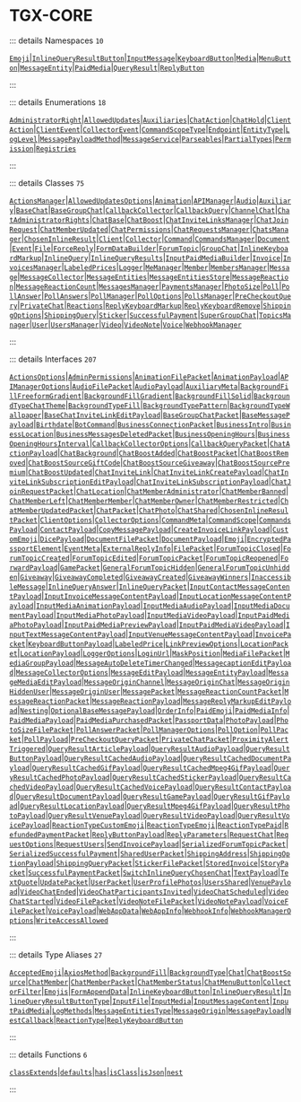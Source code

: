 # TGX-CORE

::: details Namespaces `10`

[`Emoji`](./namespaces/Emoji/README.md)|[`InlineQueryResultButton`](./namespaces/InlineQueryResultButton/README.md)|[`InputMessage`](./namespaces/InputMessage/README.md)|[`KeyboardButton`](./namespaces/KeyboardButton/README.md)|[`Media`](./namespaces/Media/README.md)|[`MenuButton`](./namespaces/MenuButton/README.md)|[`MessageEntity`](./namespaces/MessageEntity/README.md)|[`PaidMedia`](./namespaces/PaidMedia/README.md)|[`QueryResult`](./namespaces/QueryResult/README.md)|[`ReplyButton`](./namespaces/ReplyButton/README.md)

:::

::: details Enumerations `18`

[`AdministratorRight`](./enumerations/AdministratorRight.md)|[`AllowedUpdates`](./enumerations/AllowedUpdates.md)|[`Auxiliaries`](./enumerations/Auxiliaries.md)|[`ChatAction`](./enumerations/ChatAction.md)|[`ChatHold`](./enumerations/ChatHold.md)|[`ClientAction`](./enumerations/ClientAction.md)|[`ClientEvent`](./enumerations/ClientEvent.md)|[`CollectorEvent`](./enumerations/CollectorEvent.md)|[`CommandScopeType`](./enumerations/CommandScopeType.md)|[`Endpoint`](./enumerations/Endpoint.md)|[`EntityType`](./enumerations/EntityType.md)|[`LogLevel`](./enumerations/LogLevel.md)|[`MessagePayloadMethod`](./enumerations/MessagePayloadMethod.md)|[`MessageService`](./enumerations/MessageService.md)|[`Parseables`](./enumerations/Parseables.md)|[`PartialTypes`](./enumerations/PartialTypes.md)|[`Permission`](./enumerations/Permission.md)|[`Registries`](./enumerations/Registries.md)

:::

::: details Classes `75`

[`ActionsManager`](./classes/ActionsManager.md)|[`AllowedUpdatesOptions`](./classes/AllowedUpdatesOptions.md)|[`Animation`](./classes/Animation.md)|[`APIManager`](./classes/APIManager.md)|[`Audio`](./classes/Audio.md)|[`Auxiliary`](./classes/Auxiliary.md)|[`BaseChat`](./classes/BaseChat.md)|[`BaseGroupChat`](./classes/BaseGroupChat.md)|[`CallbackCollector`](./classes/CallbackCollector.md)|[`CallbackQuery`](./classes/CallbackQuery.md)|[`ChannelChat`](./classes/ChannelChat.md)|[`ChatAdministratorRights`](./classes/ChatAdministratorRights.md)|[`ChatBase`](./classes/ChatBase.md)|[`ChatBoost`](./classes/ChatBoost.md)|[`ChatInviteLinksManager`](./classes/ChatInviteLinksManager.md)|[`ChatJoinRequest`](./classes/ChatJoinRequest.md)|[`ChatMemberUpdated`](./classes/ChatMemberUpdated.md)|[`ChatPermissions`](./classes/ChatPermissions.md)|[`ChatRequestsManager`](./classes/ChatRequestsManager.md)|[`ChatsManager`](./classes/ChatsManager.md)|[`ChosenInlineResult`](./classes/ChosenInlineResult.md)|[`Client`](./classes/Client.md)|[`Collector`](./classes/Collector.md)|[`Command`](./classes/Command.md)|[`CommandsManager`](./classes/CommandsManager.md)|[`Document`](./classes/Document.md)|[`Event`](./classes/Event.md)|[`File`](./classes/File.md)|[`ForceReply`](./classes/ForceReply.md)|[`FormDataBuilder`](./classes/FormDataBuilder.md)|[`ForumTopic`](./classes/ForumTopic.md)|[`GroupChat`](./classes/GroupChat.md)|[`InlineKeyboardMarkup`](./classes/InlineKeyboardMarkup.md)|[`InlineQuery`](./classes/InlineQuery.md)|[`InlineQueryResults`](./classes/InlineQueryResults.md)|[`InputPaidMediaBuilder`](./classes/InputPaidMediaBuilder.md)|[`Invoice`](./classes/Invoice.md)|[`InvoicesManager`](./classes/InvoicesManager.md)|[`LabeledPrices`](./classes/LabeledPrices.md)|[`Logger`](./classes/Logger.md)|[`MeManager`](./classes/MeManager.md)|[`Member`](./classes/Member.md)|[`MembersManager`](./classes/MembersManager.md)|[`Message`](./classes/Message.md)|[`MessageCollector`](./classes/MessageCollector.md)|[`MessageEntities`](./classes/MessageEntities.md)|[`MessageEntitiesStore`](./classes/MessageEntitiesStore.md)|[`MessageReaction`](./classes/MessageReaction.md)|[`MessageReactionCount`](./classes/MessageReactionCount.md)|[`MessagesManager`](./classes/MessagesManager.md)|[`PaymentsManager`](./classes/PaymentsManager.md)|[`PhotoSize`](./classes/PhotoSize.md)|[`Poll`](./classes/Poll.md)|[`PollAnswer`](./classes/PollAnswer.md)|[`PollAnswers`](./classes/PollAnswers.md)|[`PollManager`](./classes/PollManager.md)|[`PollOptions`](./classes/PollOptions.md)|[`PollsManager`](./classes/PollsManager.md)|[`PreCheckoutQuery`](./classes/PreCheckoutQuery.md)|[`PrivateChat`](./classes/PrivateChat.md)|[`Reactions`](./classes/Reactions.md)|[`ReplyKeyboardMarkup`](./classes/ReplyKeyboardMarkup.md)|[`ReplyKeyboardRemove`](./classes/ReplyKeyboardRemove.md)|[`ShippingOptions`](./classes/ShippingOptions.md)|[`ShippingQuery`](./classes/ShippingQuery.md)|[`Sticker`](./classes/Sticker.md)|[`SuccessfulPayment`](./classes/SuccessfulPayment.md)|[`SuperGroupChat`](./classes/SuperGroupChat.md)|[`TopicsManager`](./classes/TopicsManager.md)|[`User`](./classes/User.md)|[`UsersManager`](./classes/UsersManager.md)|[`Video`](./classes/Video.md)|[`VideoNote`](./classes/VideoNote.md)|[`Voice`](./classes/Voice.md)|[`WebhookManager`](./classes/WebhookManager.md)

:::

::: details Interfaces `207`

[`ActionsOptions`](./interfaces/ActionsOptions.md)|[`AdminPermissions`](./interfaces/AdminPermissions.md)|[`AnimationFilePacket`](./interfaces/AnimationFilePacket.md)|[`AnimationPayload`](./interfaces/AnimationPayload.md)|[`APIManagerOptions`](./interfaces/APIManagerOptions.md)|[`AudioFilePacket`](./interfaces/AudioFilePacket.md)|[`AudioPayload`](./interfaces/AudioPayload.md)|[`AuxiliaryMeta`](./interfaces/AuxiliaryMeta.md)|[`BackgroundFillFreeformGradient`](./interfaces/BackgroundFillFreeformGradient.md)|[`BackgroundFillGradient`](./interfaces/BackgroundFillGradient.md)|[`BackgroundFillSolid`](./interfaces/BackgroundFillSolid.md)|[`BackgroundTypeChatTheme`](./interfaces/BackgroundTypeChatTheme.md)|[`BackgroundTypeFill`](./interfaces/BackgroundTypeFill.md)|[`BackgroundTypePattern`](./interfaces/BackgroundTypePattern.md)|[`BackgroundTypeWallpaper`](./interfaces/BackgroundTypeWallpaper.md)|[`BaseChatInviteLinkEditPayload`](./interfaces/BaseChatInviteLinkEditPayload.md)|[`BaseGroupChatPacket`](./interfaces/BaseGroupChatPacket.md)|[`BaseMessagePayload`](./interfaces/BaseMessagePayload.md)|[`Birthdate`](./interfaces/Birthdate.md)|[`BotCommand`](./interfaces/BotCommand.md)|[`BusinessConnectionPacket`](./interfaces/BusinessConnectionPacket.md)|[`BusinessIntro`](./interfaces/BusinessIntro.md)|[`BusinessLocation`](./interfaces/BusinessLocation.md)|[`BusinessMessagesDeletedPacket`](./interfaces/BusinessMessagesDeletedPacket.md)|[`BusinessOpeningHours`](./interfaces/BusinessOpeningHours.md)|[`BusinessOpeningHoursInterval`](./interfaces/BusinessOpeningHoursInterval.md)|[`CallbackCollectorOptions`](./interfaces/CallbackCollectorOptions.md)|[`CallbackQueryPacket`](./interfaces/CallbackQueryPacket.md)|[`ChatActionPayload`](./interfaces/ChatActionPayload.md)|[`ChatBackground`](./interfaces/ChatBackground.md)|[`ChatBoostAdded`](./interfaces/ChatBoostAdded.md)|[`ChatBoostPacket`](./interfaces/ChatBoostPacket.md)|[`ChatBoostRemoved`](./interfaces/ChatBoostRemoved.md)|[`ChatBoostSourceGiftCode`](./interfaces/ChatBoostSourceGiftCode.md)|[`ChatBoostSourceGiveaway`](./interfaces/ChatBoostSourceGiveaway.md)|[`ChatBoostSourcePremium`](./interfaces/ChatBoostSourcePremium.md)|[`ChatBoostUpdated`](./interfaces/ChatBoostUpdated.md)|[`ChatInviteLink`](./interfaces/ChatInviteLink.md)|[`ChatInviteLinkCreatePayload`](./interfaces/ChatInviteLinkCreatePayload.md)|[`ChatInviteLinkSubscriptionEditPayload`](./interfaces/ChatInviteLinkSubscriptionEditPayload.md)|[`ChatInviteLinkSubscriptionPayload`](./interfaces/ChatInviteLinkSubscriptionPayload.md)|[`ChatJoinRequestPacket`](./interfaces/ChatJoinRequestPacket.md)|[`ChatLocation`](./interfaces/ChatLocation.md)|[`ChatMemberAdministrator`](./interfaces/ChatMemberAdministrator.md)|[`ChatMemberBanned`](./interfaces/ChatMemberBanned.md)|[`ChatMemberLeft`](./interfaces/ChatMemberLeft.md)|[`ChatMemberMember`](./interfaces/ChatMemberMember.md)|[`ChatMemberOwner`](./interfaces/ChatMemberOwner.md)|[`ChatMemberRestricted`](./interfaces/ChatMemberRestricted.md)|[`ChatMemberUpdatedPacket`](./interfaces/ChatMemberUpdatedPacket.md)|[`ChatPacket`](./interfaces/ChatPacket.md)|[`ChatPhoto`](./interfaces/ChatPhoto.md)|[`ChatShared`](./interfaces/ChatShared.md)|[`ChosenInlineResultPacket`](./interfaces/ChosenInlineResultPacket.md)|[`ClientOptions`](./interfaces/ClientOptions.md)|[`CollectorOptions`](./interfaces/CollectorOptions.md)|[`CommandMeta`](./interfaces/CommandMeta.md)|[`CommandScope`](./interfaces/CommandScope.md)|[`CommandsPayload`](./interfaces/CommandsPayload.md)|[`ContactPayload`](./interfaces/ContactPayload.md)|[`CopyMessagePayload`](./interfaces/CopyMessagePayload.md)|[`CreateInvoiceLinkPayload`](./interfaces/CreateInvoiceLinkPayload.md)|[`CustomEmoji`](./interfaces/CustomEmoji.md)|[`DicePayload`](./interfaces/DicePayload.md)|[`DocumentFilePacket`](./interfaces/DocumentFilePacket.md)|[`DocumentPayload`](./interfaces/DocumentPayload.md)|[`Emoji`](./interfaces/Emoji.md)|[`EncryptedPassportElement`](./interfaces/EncryptedPassportElement.md)|[`EventMeta`](./interfaces/EventMeta.md)|[`ExternalReplyInfo`](./interfaces/ExternalReplyInfo.md)|[`FilePacket`](./interfaces/FilePacket.md)|[`ForumTopicClosed`](./interfaces/ForumTopicClosed.md)|[`ForumTopicCreated`](./interfaces/ForumTopicCreated.md)|[`ForumTopicEdited`](./interfaces/ForumTopicEdited.md)|[`ForumTopicPacket`](./interfaces/ForumTopicPacket.md)|[`ForumTopicReopened`](./interfaces/ForumTopicReopened.md)|[`ForwardPayload`](./interfaces/ForwardPayload.md)|[`GamePacket`](./interfaces/GamePacket.md)|[`GeneralForumTopicHidden`](./interfaces/GeneralForumTopicHidden.md)|[`GeneralForumTopicUnhidden`](./interfaces/GeneralForumTopicUnhidden.md)|[`Giveaway`](./interfaces/Giveaway.md)|[`GiveawayCompleted`](./interfaces/GiveawayCompleted.md)|[`GiveawayCreated`](./interfaces/GiveawayCreated.md)|[`GiveawayWinners`](./interfaces/GiveawayWinners.md)|[`InaccessibleMessage`](./interfaces/InaccessibleMessage.md)|[`InlineQueryAnswer`](./interfaces/InlineQueryAnswer.md)|[`InlineQueryPacket`](./interfaces/InlineQueryPacket.md)|[`InputContactMessageContentPayload`](./interfaces/InputContactMessageContentPayload.md)|[`InputInvoiceMessageContentPayload`](./interfaces/InputInvoiceMessageContentPayload.md)|[`InputLocationMessageContentPayload`](./interfaces/InputLocationMessageContentPayload.md)|[`InputMediaAnimationPayload`](./interfaces/InputMediaAnimationPayload.md)|[`InputMediaAudioPayload`](./interfaces/InputMediaAudioPayload.md)|[`InputMediaDocumentPayload`](./interfaces/InputMediaDocumentPayload.md)|[`InputMediaPhotoPayload`](./interfaces/InputMediaPhotoPayload.md)|[`InputMediaVideoPayload`](./interfaces/InputMediaVideoPayload.md)|[`InputPaidMediaPhotoPayload`](./interfaces/InputPaidMediaPhotoPayload.md)|[`InputPaidMediaPreviewPayload`](./interfaces/InputPaidMediaPreviewPayload.md)|[`InputPaidMediaVideoPayload`](./interfaces/InputPaidMediaVideoPayload.md)|[`InputTextMessageContentPayload`](./interfaces/InputTextMessageContentPayload.md)|[`InputVenueMessageContentPayload`](./interfaces/InputVenueMessageContentPayload.md)|[`InvoicePacket`](./interfaces/InvoicePacket.md)|[`KeyboardButtonPayload`](./interfaces/KeyboardButtonPayload.md)|[`LabeledPrice`](./interfaces/LabeledPrice.md)|[`LinkPreviewOptions`](./interfaces/LinkPreviewOptions.md)|[`LocationPacket`](./interfaces/LocationPacket.md)|[`LocationPayload`](./interfaces/LocationPayload.md)|[`LoggerOptions`](./interfaces/LoggerOptions.md)|[`LoginUrl`](./interfaces/LoginUrl.md)|[`MaskPosition`](./interfaces/MaskPosition.md)|[`MediaFilePacket`](./interfaces/MediaFilePacket.md)|[`MediaGroupPayload`](./interfaces/MediaGroupPayload.md)|[`MessageAutoDeleteTimerChanged`](./interfaces/MessageAutoDeleteTimerChanged.md)|[`MessagecaptionEditPayload`](./interfaces/MessagecaptionEditPayload.md)|[`MessageCollectorOptions`](./interfaces/MessageCollectorOptions.md)|[`MessageEditPayload`](./interfaces/MessageEditPayload.md)|[`MessageEntityPayload`](./interfaces/MessageEntityPayload.md)|[`MessageMediaEditPayload`](./interfaces/MessageMediaEditPayload.md)|[`MessageOriginChannel`](./interfaces/MessageOriginChannel.md)|[`MessageOriginChat`](./interfaces/MessageOriginChat.md)|[`MessageOriginHiddenUser`](./interfaces/MessageOriginHiddenUser.md)|[`MessageOriginUser`](./interfaces/MessageOriginUser.md)|[`MessagePacket`](./interfaces/MessagePacket.md)|[`MessageReactionCountPacket`](./interfaces/MessageReactionCountPacket.md)|[`MessageReactionPacket`](./interfaces/MessageReactionPacket.md)|[`MessageReactionPayload`](./interfaces/MessageReactionPayload.md)|[`MessageReplyMarkupEditPayload`](./interfaces/MessageReplyMarkupEditPayload.md)|[`Nesting`](./interfaces/Nesting.md)|[`OptionalBaseMessagePayload`](./interfaces/OptionalBaseMessagePayload.md)|[`OrderInfo`](./interfaces/OrderInfo.md)|[`PaidEmoji`](./interfaces/PaidEmoji.md)|[`PaidMediaInfo`](./interfaces/PaidMediaInfo.md)|[`PaidMediaPayload`](./interfaces/PaidMediaPayload.md)|[`PaidMediaPurchasedPacket`](./interfaces/PaidMediaPurchasedPacket.md)|[`PassportData`](./interfaces/PassportData.md)|[`PhotoPayload`](./interfaces/PhotoPayload.md)|[`PhotoSizeFilePacket`](./interfaces/PhotoSizeFilePacket.md)|[`PollAnswerPacket`](./interfaces/PollAnswerPacket.md)|[`PollManagerOptions`](./interfaces/PollManagerOptions.md)|[`PollOption`](./interfaces/PollOption.md)|[`PollPacket`](./interfaces/PollPacket.md)|[`PollPayload`](./interfaces/PollPayload.md)|[`PreCheckoutQueryPacket`](./interfaces/PreCheckoutQueryPacket.md)|[`PrivateChatPacket`](./interfaces/PrivateChatPacket.md)|[`ProximityAlertTriggered`](./interfaces/ProximityAlertTriggered.md)|[`QueryResultArticlePayload`](./interfaces/QueryResultArticlePayload.md)|[`QueryResultAudioPayload`](./interfaces/QueryResultAudioPayload.md)|[`QueryResultButtonPayload`](./interfaces/QueryResultButtonPayload.md)|[`QueryResultCachedAudioPayload`](./interfaces/QueryResultCachedAudioPayload.md)|[`QueryResultCachedDocumentPayload`](./interfaces/QueryResultCachedDocumentPayload.md)|[`QueryResultCachedGifPayload`](./interfaces/QueryResultCachedGifPayload.md)|[`QueryResultCachedMpeg4GifPayload`](./interfaces/QueryResultCachedMpeg4GifPayload.md)|[`QueryResultCachedPhotoPayload`](./interfaces/QueryResultCachedPhotoPayload.md)|[`QueryResultCachedStickerPayload`](./interfaces/QueryResultCachedStickerPayload.md)|[`QueryResultCachedVideoPayload`](./interfaces/QueryResultCachedVideoPayload.md)|[`QueryResultCachedVoicePayload`](./interfaces/QueryResultCachedVoicePayload.md)|[`QueryResultContactPayload`](./interfaces/QueryResultContactPayload.md)|[`QueryResultDocumentPayload`](./interfaces/QueryResultDocumentPayload.md)|[`QueryResultGamePayload`](./interfaces/QueryResultGamePayload.md)|[`QueryResultGifPayload`](./interfaces/QueryResultGifPayload.md)|[`QueryResultLocationPayload`](./interfaces/QueryResultLocationPayload.md)|[`QueryResultMpeg4GifPayload`](./interfaces/QueryResultMpeg4GifPayload.md)|[`QueryResultPhotoPayload`](./interfaces/QueryResultPhotoPayload.md)|[`QueryResultVenuePayload`](./interfaces/QueryResultVenuePayload.md)|[`QueryResultVideoPayload`](./interfaces/QueryResultVideoPayload.md)|[`QueryResultVoicePayload`](./interfaces/QueryResultVoicePayload.md)|[`ReactionTypeCustomEmoji`](./interfaces/ReactionTypeCustomEmoji.md)|[`ReactionTypeEmoji`](./interfaces/ReactionTypeEmoji.md)|[`ReactionTypePaid`](./interfaces/ReactionTypePaid.md)|[`RefundedPaymentPacket`](./interfaces/RefundedPaymentPacket.md)|[`ReplyButtonPayload`](./interfaces/ReplyButtonPayload.md)|[`ReplyParameters`](./interfaces/ReplyParameters.md)|[`RequestChat`](./interfaces/RequestChat.md)|[`RequestOptions`](./interfaces/RequestOptions.md)|[`RequestUsers`](./interfaces/RequestUsers.md)|[`SendInvoicePayload`](./interfaces/SendInvoicePayload.md)|[`SerializedForumTopicPacket`](./interfaces/SerializedForumTopicPacket.md)|[`SerializedSuccessfulPayment`](./interfaces/SerializedSuccessfulPayment.md)|[`SharedUserPacket`](./interfaces/SharedUserPacket.md)|[`ShippingAddress`](./interfaces/ShippingAddress.md)|[`ShippingOptionPayload`](./interfaces/ShippingOptionPayload.md)|[`ShippingQueryPacket`](./interfaces/ShippingQueryPacket.md)|[`StickerFilePacket`](./interfaces/StickerFilePacket.md)|[`StoredInvoice`](./interfaces/StoredInvoice.md)|[`StoryPacket`](./interfaces/StoryPacket.md)|[`SuccessfulPaymentPacket`](./interfaces/SuccessfulPaymentPacket.md)|[`SwitchInlineQueryChosenChat`](./interfaces/SwitchInlineQueryChosenChat.md)|[`TextPayload`](./interfaces/TextPayload.md)|[`TextQuote`](./interfaces/TextQuote.md)|[`UpdatePacket`](./interfaces/UpdatePacket.md)|[`UserPacket`](./interfaces/UserPacket.md)|[`UserProfilePhotos`](./interfaces/UserProfilePhotos.md)|[`UsersShared`](./interfaces/UsersShared.md)|[`VenuePayload`](./interfaces/VenuePayload.md)|[`VideoChatEnded`](./interfaces/VideoChatEnded.md)|[`VideoChatParticipantsInvited`](./interfaces/VideoChatParticipantsInvited.md)|[`VideoChatScheduled`](./interfaces/VideoChatScheduled.md)|[`VideoChatStarted`](./interfaces/VideoChatStarted.md)|[`VideoFilePacket`](./interfaces/VideoFilePacket.md)|[`VideoNoteFilePacket`](./interfaces/VideoNoteFilePacket.md)|[`VideoNotePayload`](./interfaces/VideoNotePayload.md)|[`VoiceFilePacket`](./interfaces/VoiceFilePacket.md)|[`VoicePayload`](./interfaces/VoicePayload.md)|[`WebAppData`](./interfaces/WebAppData.md)|[`WebAppInfo`](./interfaces/WebAppInfo.md)|[`WebhookInfo`](./interfaces/WebhookInfo.md)|[`WebhookManagerOptions`](./interfaces/WebhookManagerOptions.md)|[`WriteAccessAllowed`](./interfaces/WriteAccessAllowed.md)

:::

::: details Type Aliases `27`

[`AcceptedEmoji`](./type-aliases/AcceptedEmoji.md)|[`AxiosMethod`](./type-aliases/AxiosMethod.md)|[`BackgroundFill`](./type-aliases/BackgroundFill.md)|[`BackgroundType`](./type-aliases/BackgroundType.md)|[`Chat`](./type-aliases/Chat.md)|[`ChatBoostSource`](./type-aliases/ChatBoostSource.md)|[`ChatMember`](./type-aliases/ChatMember.md)|[`ChatMemberPacket`](./type-aliases/ChatMemberPacket.md)|[`ChatMemberStatus`](./type-aliases/ChatMemberStatus.md)|[`ChatMenuButton`](./type-aliases/ChatMenuButton.md)|[`CollectorFilter`](./type-aliases/CollectorFilter.md)|[`Emojis`](./type-aliases/Emojis.md)|[`FormAppendData`](./type-aliases/FormAppendData.md)|[`InlineKeyboardButton`](./type-aliases/InlineKeyboardButton.md)|[`InlineQueryResult`](./type-aliases/InlineQueryResult.md)|[`InlineQueryResultButtonType`](./type-aliases/InlineQueryResultButtonType.md)|[`InputFile`](./type-aliases/InputFile.md)|[`InputMedia`](./type-aliases/InputMedia.md)|[`InputMessageContent`](./type-aliases/InputMessageContent.md)|[`InputPaidMedia`](./type-aliases/InputPaidMedia.md)|[`LogMethods`](./type-aliases/LogMethods.md)|[`MessageEntitiesType`](./type-aliases/MessageEntitiesType.md)|[`MessageOrigin`](./type-aliases/MessageOrigin.md)|[`MessagePayload`](./type-aliases/MessagePayload.md)|[`NestCallback`](./type-aliases/NestCallback.md)|[`ReactionType`](./type-aliases/ReactionType.md)|[`ReplyKeyboardButton`](./type-aliases/ReplyKeyboardButton.md)

:::

::: details Functions `6`

[`classExtends`](./functions/classExtends.md)|[`defaults`](./functions/defaults.md)|[`has`](./functions/has.md)|[`isClass`](./functions/isClass.md)|[`isJson`](./functions/isJson.md)|[`nest`](./functions/nest.md)

:::

